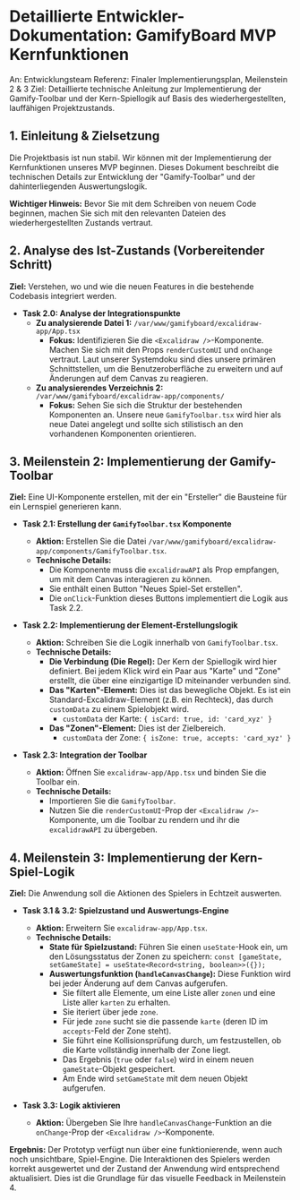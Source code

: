 # Detaillierte Entwickler-Dokumentation: GamifyBoard MVP Kernfunktionen

An: Entwicklungsteam
Referenz: Finaler Implementierungsplan, Meilenstein 2 & 3
Ziel: Detaillierte technische Anleitung zur Implementierung der Gamify-Toolbar und der Kern-Spiellogik auf Basis des wiederhergestellten, lauffähigen Projektzustands.

## 1. Einleitung & Zielsetzung

Die Projektbasis ist nun stabil. Wir können mit der Implementierung der Kernfunktionen unseres MVP beginnen. Dieses Dokument beschreibt die technischen Details zur Entwicklung der "Gamify-Toolbar" und der dahinterliegenden Auswertungslogik.

**Wichtiger Hinweis:** Bevor Sie mit dem Schreiben von neuem Code beginnen, machen Sie sich mit den relevanten Dateien des wiederhergestellten Zustands vertraut.

## 2. Analyse des Ist-Zustands (Vorbereitender Schritt)

**Ziel:** Verstehen, wo und wie die neuen Features in die bestehende Codebasis integriert werden.

- **Task 2.0: Analyse der Integrationspunkte**
    - **Zu analysierende Datei 1:** `/var/www/gamifyboard/excalidraw-app/App.tsx`
        - **Fokus:** Identifizieren Sie die `<Excalidraw />`-Komponente. Machen Sie sich mit den Props `renderCustomUI` und `onChange` vertraut. Laut unserer Systemdoku sind dies unsere primären Schnittstellen, um die Benutzeroberfläche zu erweitern und auf Änderungen auf dem Canvas zu reagieren.
    - **Zu analysierendes Verzeichnis 2:** `/var/www/gamifyboard/excalidraw-app/components/`
        - **Fokus:** Sehen Sie sich die Struktur der bestehenden Komponenten an. Unsere neue `GamifyToolbar.tsx` wird hier als neue Datei angelegt und sollte sich stilistisch an den vorhandenen Komponenten orientieren.

## 3. Meilenstein 2: Implementierung der Gamify-Toolbar

**Ziel:** Eine UI-Komponente erstellen, mit der ein "Ersteller" die Bausteine für ein Lernspiel generieren kann.

- **Task 2.1: Erstellung der `GamifyToolbar.tsx` Komponente**
    - **Aktion:** Erstellen Sie die Datei `/var/www/gamifyboard/excalidraw-app/components/GamifyToolbar.tsx`.
    - **Technische Details:**
        - Die Komponente muss die `excalidrawAPI` als Prop empfangen, um mit dem Canvas interagieren zu können.
        - Sie enthält einen Button "Neues Spiel-Set erstellen".
        - Die `onClick`-Funktion dieses Buttons implementiert die Logik aus Task 2.2.

- **Task 2.2: Implementierung der Element-Erstellungslogik**
    - **Aktion:** Schreiben Sie die Logik innerhalb von `GamifyToolbar.tsx`.
    - **Technische Details:**
        - **Die Verbindung (Die Regel):** Der Kern der Spiellogik wird hier definiert. Bei jedem Klick wird ein Paar aus "Karte" und "Zone" erstellt, die über eine einzigartige ID miteinander verbunden sind.
        - **Das "Karten"-Element:** Dies ist das bewegliche Objekt. Es ist ein Standard-Excalidraw-Element (z.B. ein Rechteck), das durch `customData` zu einem Spielobjekt wird.
            - `customData` der Karte: `{ isCard: true, id: 'card_xyz' }`
        - **Das "Zonen"-Element:** Dies ist der Zielbereich.
            - `customData` der Zone: `{ isZone: true, accepts: 'card_xyz' }`

- **Task 2.3: Integration der Toolbar**
    - **Aktion:** Öffnen Sie `excalidraw-app/App.tsx` und binden Sie die Toolbar ein.
    - **Technische Details:**
        - Importieren Sie die `GamifyToolbar`.
        - Nutzen Sie die `renderCustomUI`-Prop der `<Excalidraw />`-Komponente, um die Toolbar zu rendern und ihr die `excalidrawAPI` zu übergeben.

## 4. Meilenstein 3: Implementierung der Kern-Spiel-Logik

**Ziel:** Die Anwendung soll die Aktionen des Spielers in Echtzeit auswerten.

- **Task 3.1 & 3.2: Spielzustand und Auswertungs-Engine**
    - **Aktion:** Erweitern Sie `excalidraw-app/App.tsx`.
    - **Technische Details:**
        - **State für Spielzustand:** Führen Sie einen `useState`-Hook ein, um den Lösungsstatus der Zonen zu speichern: `const [gameState, setGameState] = useState<Record<string, boolean>>({});`
        - **Auswertungsfunktion (`handleCanvasChange`):** Diese Funktion wird bei jeder Änderung auf dem Canvas aufgerufen.
            - Sie filtert alle Elemente, um eine Liste aller `zonen` und eine Liste aller `karten` zu erhalten.
            - Sie iteriert über jede `zone`.
            - Für jede `zone` sucht sie die passende `karte` (deren ID im `accepts`-Feld der Zone steht).
            - Sie führt eine Kollisionsprüfung durch, um festzustellen, ob die Karte vollständig innerhalb der Zone liegt.
            - Das Ergebnis (`true` oder `false`) wird in einem neuen `gameState`-Objekt gespeichert.
            - Am Ende wird `setGameState` mit dem neuen Objekt aufgerufen.

- **Task 3.3: Logik aktivieren**
    - **Aktion:** Übergeben Sie Ihre `handleCanvasChange`-Funktion an die `onChange`-Prop der `<Excalidraw />`-Komponente.

**Ergebnis:** Der Prototyp verfügt nun über eine funktionierende, wenn auch noch unsichtbare, Spiel-Engine. Die Interaktionen des Spielers werden korrekt ausgewertet und der Zustand der Anwendung wird entsprechend aktualisiert. Dies ist die Grundlage für das visuelle Feedback in Meilenstein 4.

